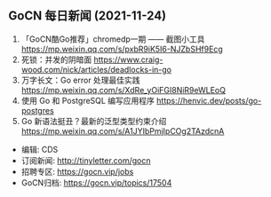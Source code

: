 ## GoCN 每日新闻 (2021-11-24)

1. 「GoCN酷Go推荐」​chromedp一期 —— 截图小工具 https://mp.weixin.qq.com/s/pxbR9iK5I6-NJZbSHf9Ecg
2. 死锁：并发的阴暗面 https://www.craig-wood.com/nick/articles/deadlocks-in-go
3. 万字长文：Go error 处理最佳实践 https://mp.weixin.qq.com/s/XdRe_yOiFGI8NiR9eWLEoQ
4. 使用 Go 和 PostgreSQL 编写应用程序 https://henvic.dev/posts/go-postgres
5. Go 新语法挺丑？最新的泛型类型约束介绍 https://mp.weixin.qq.com/s/A1JYIbPmjIpCOg2TAzdcnA

- 编辑: CDS 
- 订阅新闻: http://tinyletter.com/gocn
- 招聘专区: https://gocn.vip/jobs
- GoCN归档: https://gocn.vip/topics/17504
